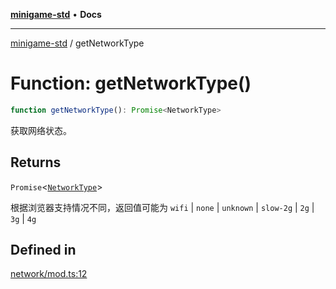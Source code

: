[**minigame-std**](../README.md) • **Docs**

***

[minigame-std](../README.md) / getNetworkType

# Function: getNetworkType()

```ts
function getNetworkType(): Promise<NetworkType>
```

获取网络状态。

## Returns

`Promise`\<[`NetworkType`](../type-aliases/NetworkType.md)\>

根据浏览器支持情况不同，返回值可能为 `wifi` | `none` | `unknown` | `slow-2g` | `2g` | `3g` | `4g`

## Defined in

[network/mod.ts:12](https://github.com/JiangJie/minigame-std/blob/66ec277d862ca15172344b727bd1c648b6b39934/src/std/network/mod.ts#L12)
